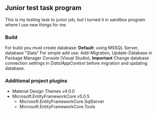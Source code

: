 ## Junior test task program
This is my testing task to junior job, but I turned it in sandbox program where I use new things for me.  
   
### Build
For build you must create database:
**Default:** using MSSQL Server, database "Slata"
For simple add use: Add-Migration, Update-Database in Package Manager Console (Visual Studio);
**Important** Change database connection settings in _Data/AppContext_ before migration and updating database.

### Additional project plugins
* Material Design Themes v4.0.0
* Microsoft.EntityFrameworkCore v5.0.5
    * Microsoft.EntityFrameworkCore.SqlServer
    * Microsoft.EntityFrameworkCore.Tools
